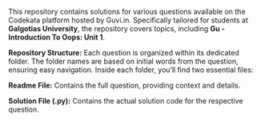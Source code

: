 This repository contains solutions for various questions available on the Codekata platform hosted by Guvi.in. Specifically tailored for students at **Galgotias University**, the repository covers topics, including **Gu - Introduction To Oops: Unit 1**.

**Repository Structure:**
Each question is organized within its dedicated folder. The folder names are based on initial words from the question, ensuring easy navigation. Inside each folder, you’ll find two essential files:

  **Readme File:**
    Contains the full question, providing context and details.

  **Solution File (.py):**
    Contains the actual solution code for the respective question.
